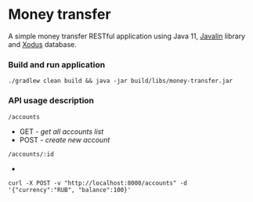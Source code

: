 # Money transfer
A simple money transfer RESTful application using Java 11, [Javalin](https://javalin.io/) library and [Xodus](https://github.com/JetBrains/xodus) database.

### Build and run application
`./gradlew clean build && java -jar build/libs/money-transfer.jar `

### API usage description

`/accounts`
  - GET - *get all accounts list*
  - POST - *create new account*

`/accounts/:id`
 
  - 


`curl -X POST -v "http://localhost:8000/accounts" -d '{"currency":"RUB", "balance":100}'`
